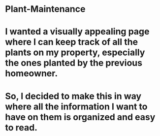 # Plant-Maintenance
#
#
# I wanted a visually appealing page where I can keep track of all the plants on my property, especially the ones planted by the previous homeowner.
#
# So, I decided to make this in way where all the information I want to have on them is organized and easy to read.
#